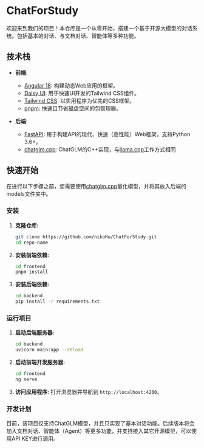 # ChatForStudy

欢迎来到我们的项目！本仓库是一个从零开始，搭建一个基于开源大模型的对话系统。包括基本的对话、与文档对话、智能体等多种功能。

## 技术栈

- **前端**:
  - [Angular 18](https://angular.dev/): 构建动态Web应用的框架。
  - [Daisy UI](https://daisyui.com/): 用于快速UI开发的Tailwind CSS组件。
  - [Tailwind CSS](https://tailwindcss.com/): 以实用程序为优先的CSS框架。
  - [pnpm](https://pnpm.io/): 快速且节省磁盘空间的包管理器。

- **后端**:
  - [FastAPI](https://fastapi.tiangolo.com/): 用于构建API的现代、快速（高性能）Web框架，支持Python 3.6+。
  - [chatglm.cpp](https://github.com/li-plus/chatglm.cpp): ChatGLM的C++实现，与[llama.cpp](https://github.com/ggerganov/llama.cpp)工作方式相同

## 快速开始

在进行以下步骤之前，您需要使用[chatglm.cpp](https://github.com/li-plus/chatglm.cpp)量化模型，并将其放入后端的models文件夹中。

### 安装

1. **克隆仓库:**
    ```sh
    git clone https://github.com/nikoHu/ChatForStudy.git
    cd repo-name
    ```

2. **安装前端依赖:**
    ```sh
    cd frontend
    pnpm install
    ```

3. **安装后端依赖:**
    ```sh
    cd backend
    pip install -r requirements.txt
    ```

### 运行项目

1. **启动后端服务器:**
    ```sh
    cd backend
    uvicorn main:app --reload
    ```

2. **启动前端开发服务器:**
    ```sh
    cd frontend
    ng serve
    ```

3. **访问应用程序:**
    打开浏览器并导航到 `http://localhost:4200`。

### 开发计划

目前，该项目仅支持ChatGLM模型，并且只实现了基本对话功能。后续版本将会加入文档对话、智能体（Agent）等更多功能，并支持接入其它开源模型，可以使用API KEY进行调用。